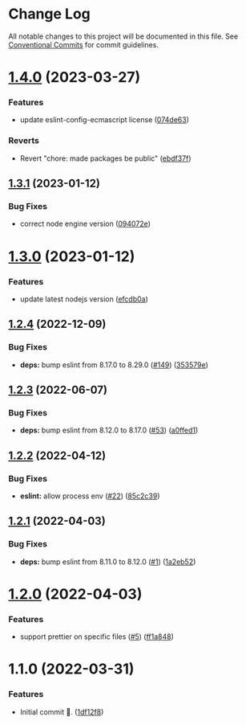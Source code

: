 # Change Log

All notable changes to this project will be documented in this file.
See [Conventional Commits](https://conventionalcommits.org) for commit guidelines.

# [1.4.0](https://github.com/ahiho/tjs-configs/compare/@ahiho/eslint-config-ecmascript@1.3.1...@ahiho/eslint-config-ecmascript@1.4.0) (2023-03-27)


### Features

* update eslint-config-ecmascript license ([074de63](https://github.com/ahiho/tjs-configs/commit/074de637fe7b60939f1b07ca7f56e2b8d47f055e))


### Reverts

* Revert "chore: made packages be public" ([ebdf37f](https://github.com/ahiho/tjs-configs/commit/ebdf37f920a34c0eff0a979ea7ad9b4598d9cdc7))





## [1.3.1](https://github.com/ahiho/tjs-configs/compare/@ahiho/eslint-config-ecmascript@1.3.0...@ahiho/eslint-config-ecmascript@1.3.1) (2023-01-12)


### Bug Fixes

* correct node engine version ([094072e](https://github.com/ahiho/tjs-configs/commit/094072e351e28db9b469d52b113cdf55db973ea4))





# [1.3.0](https://github.com/ahiho/tjs-configs/compare/@ahiho/eslint-config-ecmascript@1.2.4...@ahiho/eslint-config-ecmascript@1.3.0) (2023-01-12)


### Features

* update latest nodejs version ([efcdb0a](https://github.com/ahiho/tjs-configs/commit/efcdb0adcca89553392ea5090dcda786e9d0c87b))





## [1.2.4](https://github.com/ahiho/tjs-configs/compare/@ahiho/eslint-config-ecmascript@1.2.3...@ahiho/eslint-config-ecmascript@1.2.4) (2022-12-09)


### Bug Fixes

* **deps:** bump eslint from 8.17.0 to 8.29.0 ([#149](https://github.com/ahiho/tjs-configs/issues/149)) ([353579e](https://github.com/ahiho/tjs-configs/commit/353579ecf3723f4b6c2864f966c83316838c217e))





## [1.2.3](https://github.com/ahiho/tjs-configs/compare/@ahiho/eslint-config-ecmascript@1.2.2...@ahiho/eslint-config-ecmascript@1.2.3) (2022-06-07)


### Bug Fixes

* **deps:** bump eslint from 8.12.0 to 8.17.0 ([#53](https://github.com/ahiho/tjs-configs/issues/53)) ([a0ffed1](https://github.com/ahiho/tjs-configs/commit/a0ffed18b2f16cc6fad873c9c6be223a2794c9ee))





## [1.2.2](https://github.com/ahiho/tjs-configs/compare/@ahiho/eslint-config-ecmascript@1.2.1...@ahiho/eslint-config-ecmascript@1.2.2) (2022-04-12)


### Bug Fixes

* **eslint:** allow process env ([#22](https://github.com/ahiho/tjs-configs/issues/22)) ([85c2c39](https://github.com/ahiho/tjs-configs/commit/85c2c39397ed75ce8d7dc098f4486123a9caa836))





## [1.2.1](https://github.com/ahiho/tjs-configs/compare/@ahiho/eslint-config-ecmascript@1.2.0...@ahiho/eslint-config-ecmascript@1.2.1) (2022-04-03)


### Bug Fixes

* **deps:** bump eslint from 8.11.0 to 8.12.0 ([#1](https://github.com/ahiho/tjs-configs/issues/1)) ([1a2eb52](https://github.com/ahiho/tjs-configs/commit/1a2eb52ee3523fe254911bbeb9b7845d2aed15b0))





# [1.2.0](https://github.com/ahiho/tjs-configs/compare/@ahiho/eslint-config-ecmascript@1.1.0...@ahiho/eslint-config-ecmascript@1.2.0) (2022-04-03)


### Features

* support prettier on specific files ([#5](https://github.com/ahiho/tjs-configs/issues/5)) ([ff1a848](https://github.com/ahiho/tjs-configs/commit/ff1a8482ac0504f7c84d9f20bec52db2a09647a7))





# 1.1.0 (2022-03-31)


### Features

* Initial commit 🎉. ([1df12f8](https://github.com/ahiho/tjs-configs/commit/1df12f8eca7656a75083eab734b89768d138dbae))
